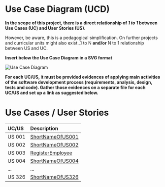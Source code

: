 # Use Case Diagram (UCD)

**In the scope of this project, there is a direct relationship of _1 to 1_ between Use Cases (UC) and User Stories (US).**

However, be aware, this is a pedagogical simplification. On further projects and curricular units might also exist _1 to N **and/or** N to 1 relationship between US and UC.

**Insert below the Use Case Diagram in a SVG format**

![Use Case Diagram](UCD.svg)

**For each UC/US, it must be provided evidences of applying main activities of the software development process (requirements, analysis, design, tests and code). Gather those evidences on a separate file for each UC/US and set up a link as suggested below.**

# Use Cases / User Stories
| UC/US  | Description                  |                   
|:----|:-----------------------------|
| US 001 | [ShortNameOfUS001](US001.md) |
| US 002 | [ShortNameOfUS002](US002.md) |
| US 003 | [RegisterEmployee](US003.md) |
| US 004 | [ShortNameOfUS004](US004.md) |
| ... | ...                          |
| US 326 | [ShortNameOfUS326](US326.md) |
